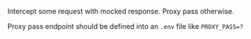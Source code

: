 Intercept some request with mocked response. Proxy pass otherwise.

Proxy pass endpoint should be defined into an 
`.env` file like 
`PROXY_PASS=?`

